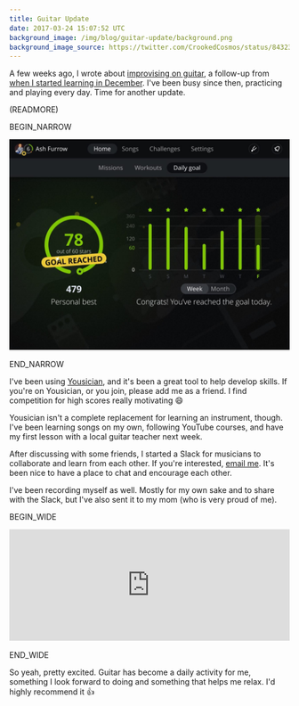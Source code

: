 ```yaml
---
title: Guitar Update
date: 2017-03-24 15:07:52 UTC
background_image: /img/blog/guitar-update/background.png
background_image_source: https://twitter.com/CrookedCosmos/status/843233230874644482
---
```


A few weeks ago, I wrote about [improvising on guitar](/blog/improving-improvising/), a follow-up from [when I started learning in December](/blog/learning-guitar/). I've been busy since then, practicing and playing every day. Time for another update.

(READMORE)

BEGIN_NARROW

![Yousician screenshot](/img/blog/guitar-update/yousician.jpg)

END_NARROW

I've been using [Yousician](http://yousician.com), and it's been a great tool to help develop skills. If you're on Yousician, or you join, please add me as a friend. I find competition for high scores really motivating 😄

Yousician isn't a complete replacement for learning an instrument, though. I've been learning songs on my own, following YouTube courses, and have my first lesson with a local guitar teacher next week.

After discussing with some friends, I started a Slack for musicians to collaborate and learn from each other. If you're interested, [email me](mailto:ash@ashfurrow.com). It's been nice to have a place to chat and encourage each other.

I've been recording myself as well. Mostly for my own sake and to share with the Slack, but I've also sent it to my mom (who is very proud of me).

BEGIN_WIDE

<iframe width="100%" height="200" scrolling="no" frameborder="no" src="https://w.soundcloud.com/player/?url=https%3A//api.soundcloud.com/tracks/312605091&amp;auto_play=false&amp;hide_related=false&amp;show_comments=true&amp;show_user=true&amp;show_reposts=false&amp;visual=true"></iframe>

END_WIDE

So yeah, pretty excited. Guitar has become a daily activity for me, something I look forward to doing and something that helps me relax. I'd highly recommend it 👍